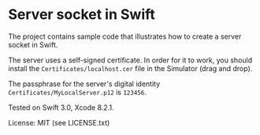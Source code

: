 # Server socket in Swift
The project contains sample code that illustrates how to create a server socket in Swift. 

The server uses a self-signed certificate. In order for it to work, you should install the `Certificates/localhost.cer` file in the Simulator (drag and drop). 

The passphrase for the server's digital identity `Certificates/MyLocalServer.p12` is `123456`.

Tested on Swift 3.0, Xcode 8.2.1.

License: MIT (see LICENSE.txt)
